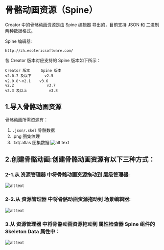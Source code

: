 # 骨骼动画资源（Spine）
Creator 中的骨骼动画资源是由 Spine 编辑器 导出的，目前支持 JSON 和 二进制 两种数据格式。

Spine 编辑器:
```
http://zh.esotericsoftware.com/
```

各 Creator 版本对应支持的 Spine 版本如下所示：

```
Creator 版本     Spine 版本
v2.0.7 及以下	    v2.5
v2.0.8～v2.1	   v3.6
v2.2	           v3.7
v2.3 及以上	      v3.8
```

## 1.导入骨骼动画资源
骨骼动画所需资源有：

1. `.json/.skel` 骨骼数据
2. .png 图集纹理
3. .txt/.atlas 图集数据
![alt text](https://docs.cocos.com/creator/2.4/manual/assets/import.DODjq3RW.png)

## 2.创建骨骼动画:创建骨骼动画资源有以下三种方式：

### 2-1.从 资源管理器 中将骨骼动画资源拖动到 层级管理器:
![alt text](https://docs.cocos.com/creator/2.4/manual/assets/create_1.Ks3AuPva.png)

### 2-2.从 资源管理器 中将骨骼动画资源拖动到 场景编辑器:
![alt text](https://docs.cocos.com/creator/2.4/manual/assets/create_2.CKOOLPwj.png)

### 3.从 资源管理器 中将骨骼动画资源拖动到 属性检查器 Spine 组件的 Skeleton Data 属性中：
![alt text](https://docs.cocos.com/creator/2.4/manual/assets/create_3.C17ht3CX.png)
